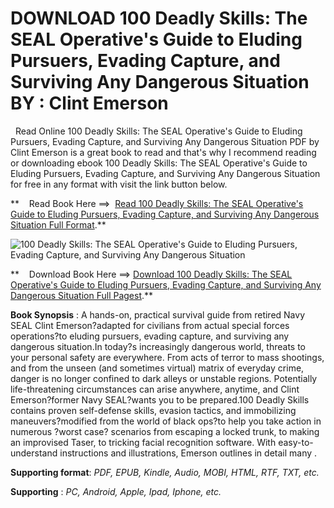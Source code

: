  **DOWNLOAD 100 Deadly Skills: The SEAL Operative's Guide to Eluding Pursuers, Evading Capture, and Surviving Any Dangerous Situation BY : Clint Emerson**
=========================================================================================================================================================

  Read Online 100 Deadly Skills: The SEAL Operative's Guide to Eluding Pursuers, Evading Capture, and Surviving Any Dangerous Situation PDF by Clint Emerson is a great book to read and that's why I recommend reading or downloading ebook 100 Deadly Skills: The SEAL Operative's Guide to Eluding Pursuers, Evading Capture, and Surviving Any Dangerous Situation for free in any format with visit the link button below.

**    Read Book Here ==>  [Read 100 Deadly Skills: The SEAL Operative's Guide to Eluding Pursuers, Evading Capture, and Surviving Any Dangerous Situation Full Format](https://goodreadbook.site/?book=147679605X).**

![100 Deadly Skills: The SEAL Operative's Guide to Eluding Pursuers, Evading Capture, and Surviving Any Dangerous Situation](https://i.gr-assets.com/images/S/compressed.photo.goodreads.com/books/1439174746l/25111028.jpg)

**    Download Book Here ==> [Download 100 Deadly Skills: The SEAL Operative's Guide to Eluding Pursuers, Evading Capture, and Surviving Any Dangerous Situation Full Pagest](https://goodreadbook.site/?book=147679605X).**

**Book Synopsis** : A hands-on, practical survival guide from retired Navy SEAL Clint Emerson?adapted for civilians from actual special forces operations?to eluding pursuers, evading capture, and surviving any dangerous situation.In today?s increasingly dangerous world, threats to your personal safety are everywhere. From acts of terror to mass shootings, and from the unseen (and sometimes virtual) matrix of everyday crime, danger is no longer confined to dark alleys or unstable regions. Potentially life-threatening circumstances can arise anywhere, anytime, and Clint Emerson?former Navy SEAL?wants you to be prepared.100 Deadly Skills contains proven self-defense skills, evasion tactics, and immobilizing maneuvers?modified from the world of black ops?to help you take action in numerous ?worst case? scenarios from escaping a locked trunk, to making an improvised Taser, to tricking facial recognition software. With easy-to-understand instructions and illustrations, Emerson outlines in detail many .

**Supporting format**: _PDF, EPUB, Kindle, Audio, MOBI, HTML, RTF, TXT, etc._

**Supporting** : _PC, Android, Apple, Ipad, Iphone, etc._